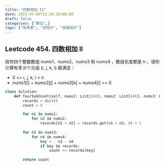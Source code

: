 ```yaml
---
title: "四数相加 II"
date: 2023-07-05T22:36:18+08:00
draft: false
categories: ["算法",]
tags: ["哈希表", "双指针", "快慢指针"]
---
```


## Leetcode 454. 四数相加 II
给你四个整数数组 nums1、nums2、nums3 和 nums4 ，数组长度都是 n ，请你计算有多少个元组 (i, j, k, l) 能满足：

* 0 <= i, j, k, l < n
* nums1[i] + nums2[j] + nums3[k] + nums4[l] == 0

<!--more-->

```python
class Solution:
    def fourSumCount(self, nums1: List[int], nums2: List[int], nums3: List[int], nums4: List[int]) -> int:
        records = dict()
        count = 0

        for n1 in nums1:
            for n2 in nums2:
                records[n1 + n2] = records.get(n1 + n2, 0) + 1
        
        for n3 in nums3:
            for n4 in nums4:
                key = - n3 - n4
                if key in records:
                    count += records[key]
        
        return count

```
 